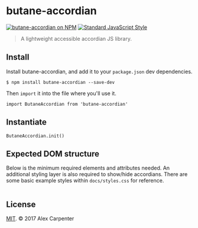 # butane-accordian

[![butane-accordian on NPM](https://img.shields.io/npm/v/butane-accordian.svg?style=flat-square)](https://www.npmjs.com/package/butane-accordian) [![Standard JavaScript Style](https://img.shields.io/badge/code_style-standard-brightgreen.svg?style=flat-square)](http://standardjs.com/)

> A lightweight accessible accordian JS library.

## Install

Install butane-accordian, and add it to your `package.json` dev dependencies.

```
$ npm install butane-accordian --save-dev
```

Then `import` it into the file where you'll use it.

```es6
import ButaneAccordian from 'butane-accordian'
```

## Instantiate

```es6
ButaneAccordian.init()
```

## Expected DOM structure

Below is the minimum required elements and attributes needed. An additional styling layer is also required to show/hide accordians. There are some basic example styles within `docs/styles.css` for reference.

```html

```

## License

[MIT](https://opensource.org/licenses/MIT). © 2017 Alex Carpenter
